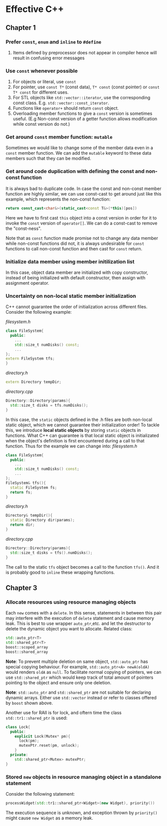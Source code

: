 # Effective C++

## Chapter 1

### Prefer `const`, `enum` and `inline` to `#define`
1. Items defined by preprocessor does not appear in compiler hence will result in confusing error messages

### Use `const` whenever possible

1. For objects or literal, use `const`
2. For pointer, use `const T*` (const data), `T* const` (const pointer) or `const T* const` for different uses.
3. For STL objects like `std::vector::iterator`, use the corresponding const class. E.g. `std::vector::const_iterator`.
4. Functions like `operator+` should return `const` object.
5. Overloading member functions to give a `const` version is sometimes useful. (E.g Non-const version of a getter function allows modification while const version do not.)

### Get around `const` member function: `mutable`

Sometimes we would like to change some of the member data even in a `const` member function. We can add the `mutable` keyword to these data members such that they can be modified.

### Get around code duplication with defining the const and non-const function

It is always bad to duplicate code. In case the const and non-const member function are highly similar, we can use const-cast to get around just like this example, which represents the non-const function:
```c++
return const_cast<char&>(static_cast<const T&>(*this)[pos])
```
Here we have to first cast `this` object into a const version in order for it to invoke the `const` version of `operator[]`. We can do a const-cast to remove the "const-ness".

Note that as `const` function made promise not to change any data member while non-const functions did not, it is always undesirable for `const` functions to call non-const function and then cast for `const` return.

### Initialize data member using member initilization list

In this case, object data member are initialized with copy constructor, instead of being initialized with default constructor, then assign with assignment operator.

### Uncertainty on non-local static member initialization

C++ cannot guarantee the order of initialization across different files. Consider the following example:

*filesystem.h*
```c++
class FileSystem{
  public:
    ...
    std::size_t numDisks() const;
    ...
};
extern FileSystem tfs;
}
```
*directory.h*
```c++
extern Directory tempDir;
```
*directory.cpp*
```c++
Directory::Directory(params){
  std::size_t disks = tfs.numDisks();
}
```
In this case, the `static` objects defined in the .h files are both non-local static object, which we cannot guarantee their initialization order! To tackle this, we introduce **local static objects** by storing `static` objects in functions. What C++ can guarantee is that local static object is initializated when the object's definition is first encountered during a call to that function. Thus for the example we can change into:
*filesystem.h*
```c++
class FileSystem{
  public:
    ...
    std::size_t numDisks() const;
    ...
};
FileSystem& tfs(){
  static FileSystem fs;
  return fs;
}
```
*directory.h*
```c++
Directory& tempDir(){
  static Directory dir(params);
  return dir;
}
```
*directory.cpp*
```c++
Directory::Directory(params){
  std::size_t disks = tfs().numDisks();
}
```
The call to the static `tfs` object becomes a call to the function `tfs()`. And it is probably good to `inline` these wrapping functions.

## Chapter 3

### Allocate resources using resource managing objects

Each `new` comes with a `delete`. In this sense, statements in between this pair may interfere with the execution of `delete` statement and cause memory leak. This is best to use wrapper `auto_ptr`,etc. and let the destructor to delete the dynamic object you want to allocate. Related class:
```c++
std::auto_ptr<T>
std::shared_ptr<T>
boost::scoped_array
boost::shared_array
```
**Note**: To prevent multiple deletion on same object, `std::auto_ptr` has special copying behaviour. For example, `std::auto_ptr<A> newA(oldA)` would renders `oldA` as `null`. To facilitate normal copying of pointers, we can use `std::shared_ptr` which would keep track of total amount of pointers pointing to the object and ensure only one deletion.

**Note**: `std::auto_ptr` and `std::shared_ptr` are not suitable for declaring dynamic arrays. Either use `std::vector` instead or refer to classes offered by `boost` shown above.

Another use for RAII is for lock, and oftern time the class `std::tr1::shared_ptr` is used:

```c++
class Lock{
  public:
    explicit Lock(Mutex* pm){
      lock(pm);
      mutexPtr.reset(pm, unlock);
    }
  private:
    std::shared_ptr<Mutex> mutexPtr;
}
```

### Stored `new` objects in resource managing object in a **standalone** statement

Consider the following statement:

```c++
processWidget(std::tr1::shared_ptr<Widget>(new Widget), priority())
```

The execution sequence is unknown, and exception thrown by `priority()` might cause `new Widget` as a memory leak.